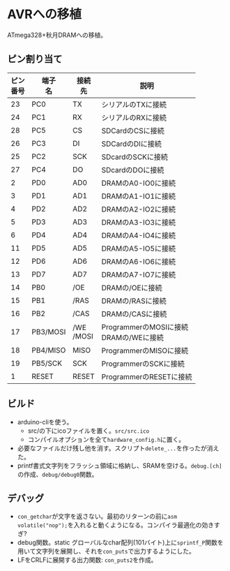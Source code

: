 # AVRへの移植

ATmega328+秋月DRAMへの移植。

## ピン割り当て

|ピン<br>番号|端子<br>名|接続<br>先|説明|
|--|--|--|--|
|23|PC0|TX|シリアルのTXに接続|
|24|PC1|RX|シリアルのRXに接続|
|28|PC5|CS|SDCardのCSに接続|
|26|PC3|DI|SDCardのDIに接続|
|25|PC2|SCK|SDcardのSCKに接続|
|27|PC4|DO|SDcardのDOに接続|
|2|PD0|AD0|DRAMのA0-IO0に接続|
|3|PD1|AD1|DRAMのA1-IO1に接続|
|4|PD2|AD2|DRAMのA2-IO2に接続|
|5|PD3|AD3|DRAMのA3-IO3に接続|
|6|PD4|AD4|DRAMのA4-IO4に接続|
|11|PD5|AD5|DRAMのA5-IO5に接続|
|12|PD6|AD6|DRAMのA6-IO6に接続|
|13|PD7|AD7|DRAMのA7-IO7に接続|
|14|PB0|/OE|DRAMの/OEに接続|
|15|PB1|/RAS|DRAMの/RASに接続|
|16|PB2|/CAS|DRAMの/CASに接続|
|17|PB3/MOSI|/WE<br>/MOSI|ProgrammerのMOSIに接続<br>DRAMの/WEに接続|
|18|PB4/MISO|MISO|ProgrammerのMISOに接続|
|19|PB5/SCK|SCK|ProgrammerのSCKに接続|
|1|RESET|RESET|ProgrammerのRESETに接続|

## ビルド
* arduino-cliを使う。
  + src/の下にicoファイルを置く。`src/src.ico`
  + コンパイルオプションを全て`hardware_config.h`に置く。
* 必要なファイルだけ残し他を消す。スクリプト`delete_...`を作ったが消えた。
* printf書式文字列をフラッシュ領域に格納し、SRAMを空ける。`debug.[ch]`の作成、`debug/debug0`関数。


## デバッグ

* `con_getchar`が文字を返さない。最初のリターンの前に`asm volatile("nop");`を入れると動くようになる。コンパイラ最適化の効きすぎ?
* debug関数。static グローバルなchar配列(101バイト)上に`sprintf_P`関数を用いて文字列を展開し、それを`con_puts`で出力するようにした。
* LFをCRLFに展開する出力関数: `con_puts2`を作成。

